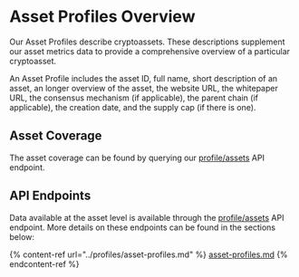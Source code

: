 # Asset Profiles Overview

Our Asset Profiles describe cryptoassets.  These descriptions supplement our asset metrics data to provide a comprehensive overview of a particular cryptoasset. &#x20;

&#x20;An Asset Profile includes the asset ID, full name, short description of an asset, an longer overview of the asset, the website URL, the whitepaper URL, the consensus mechanism (if applicable), the parent chain (if applicable), the creation date, and the supply cap (if there is one).

## Asset Coverage

The asset coverage can be found by querying our [profile/assets](https://docs.coinmetrics.io/api/v4#operation/getAssetProfiles) API endpoint. &#x20;

## API Endpoints

Data available at the asset level is available through the [profile/assets](https://docs.coinmetrics.io/api/v4#operation/getAssetProfiles) API endpoint.  More details on these endpoints can be found in the sections below:

{% content-ref url="../profiles/asset-profiles.md" %}
[asset-profiles.md](../profiles/asset-profiles.md)
{% endcontent-ref %}
